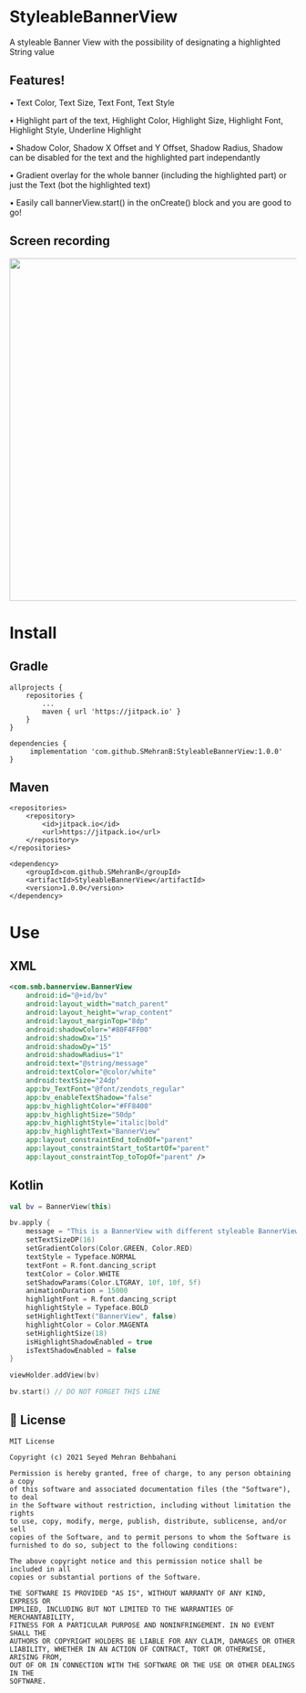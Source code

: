 # StyleableBannerView
A styleable Banner View with the possibility of designating a highlighted String value 

## Features!

 •	 Text Color, Text Size, Text Font, Text Style
 
 •	 Highlight part of the text, Highlight Color, Highlight Size, Highlight Font, Highlight Style, Underline Highlight
 
 •	 Shadow Color, Shadow X Offset and Y Offset, Shadow Radius, Shadow can be disabled for the text and the highlighted part independantly
 
 •	 Gradient overlay for the whole banner (including the highlighted part) or just the Text (bot the highlighted text)
 
 •	 Easily call bannerView.start() in the onCreate() block and you are good to go! 

## Screen recording
 
 <img src="./screen_recording.gif" height="600">
 
# Install
## Gradle
```
allprojects {
	repositories {
		...
		maven { url 'https://jitpack.io' }
	}
}
```
```
dependencies {
	 implementation 'com.github.SMehranB:StyleableBannerView:1.0.0'
}
```
## Maven
```
<repositories>
	<repository>
	    <id>jitpack.io</id>
	    <url>https://jitpack.io</url>
	</repository>
</repositories>
```
```
<dependency>
	<groupId>com.github.SMehranB</groupId>
	<artifactId>StyleableBannerView</artifactId>
	<version>1.0.0</version>
</dependency>
 ```
# Use
 
## XML

```xml
<com.smb.bannerview.BannerView
    android:id="@+id/bv"
    android:layout_width="match_parent"
    android:layout_height="wrap_content"
    android:layout_marginTop="8dp"
    android:shadowColor="#80F4FF00"
    android:shadowDx="15"
    android:shadowDy="15"
    android:shadowRadius="1"
    android:text="@string/message"
    android:textColor="@color/white"
    android:textSize="24dp"
    app:bv_TextFont="@font/zendots_regular"
    app:bv_enableTextShadow="false"
    app:bv_highlightColor="#FF8400"
    app:bv_highlightSize="50dp"
    app:bv_highlightStyle="italic|bold"
    app:bv_highlightText="BannerView"
    app:layout_constraintEnd_toEndOf="parent"
    app:layout_constraintStart_toStartOf="parent"
    app:layout_constraintTop_toTopOf="parent" />
 ```

## Kotlin
```kotlin
val bv = BannerView(this)

bv.apply {
    message = "This is a BannerView with different styleable BannerView properties."
    setTextSizeDP(16)
    setGradientColors(Color.GREEN, Color.RED)
    textStyle = Typeface.NORMAL
    textFont = R.font.dancing_script
    textColor = Color.WHITE
    setShadowParams(Color.LTGRAY, 10f, 10f, 5f)
    animationDuration = 15000
    highlightFont = R.font.dancing_script
    highlightStyle = Typeface.BOLD
    setHighlightText("BannerView", false)
    highlightColor = Color.MAGENTA
    setHighlightSize(18)
    isHighlightShadowEnabled = true
    isTextShadowEnabled = false
}

viewHolder.addView(bv)

bv.start() // DO NOT FORGET THIS LINE
```

## 📄 License
```text
MIT License

Copyright (c) 2021 Seyed Mehran Behbahani

Permission is hereby granted, free of charge, to any person obtaining a copy
of this software and associated documentation files (the "Software"), to deal
in the Software without restriction, including without limitation the rights
to use, copy, modify, merge, publish, distribute, sublicense, and/or sell
copies of the Software, and to permit persons to whom the Software is
furnished to do so, subject to the following conditions:

The above copyright notice and this permission notice shall be included in all
copies or substantial portions of the Software.

THE SOFTWARE IS PROVIDED "AS IS", WITHOUT WARRANTY OF ANY KIND, EXPRESS OR
IMPLIED, INCLUDING BUT NOT LIMITED TO THE WARRANTIES OF MERCHANTABILITY,
FITNESS FOR A PARTICULAR PURPOSE AND NONINFRINGEMENT. IN NO EVENT SHALL THE
AUTHORS OR COPYRIGHT HOLDERS BE LIABLE FOR ANY CLAIM, DAMAGES OR OTHER
LIABILITY, WHETHER IN AN ACTION OF CONTRACT, TORT OR OTHERWISE, ARISING FROM,
OUT OF OR IN CONNECTION WITH THE SOFTWARE OR THE USE OR OTHER DEALINGS IN THE
SOFTWARE.
```
